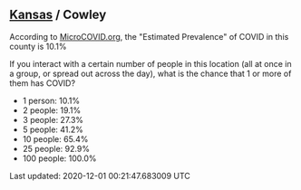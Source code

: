
## [Kansas](/united-states/kansas) / Cowley

According to [MicroCOVID.org](http://microcovid.org),
the "Estimated Prevalence" of COVID in this county is 10.1%

If you interact with a certain number of people in this location
(all at once in a group, or spread out across the day), what is the chance that
1 or more of them has COVID?

- 1 person: 10.1%
- 2 people: 19.1%
- 3 people: 27.3%
- 5 people: 41.2%
- 10 people: 65.4%
- 25 people: 92.9%
- 100 people: 100.0%

Last updated: 2020-12-01 00:21:47.683009 UTC
